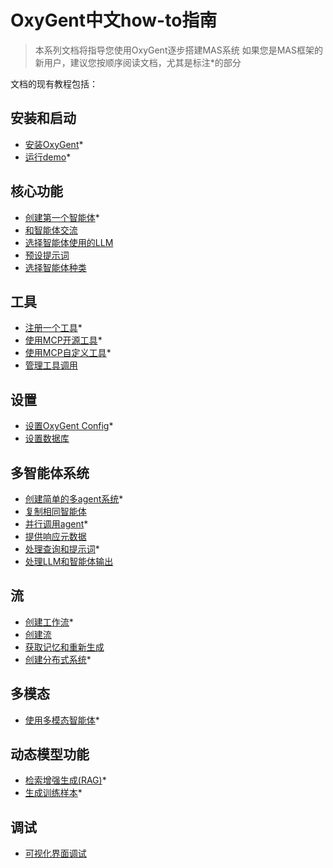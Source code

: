 # OxyGent中文how-to指南
> 本系列文档将指导您使用OxyGent逐步搭建MAS系统
> 如果您是MAS框架的新用户，建议您按顺序阅读文档，尤其是标注*的部分

文档的现有教程包括：

## 安装和启动
+ [安装OxyGent](./0_install.md)*
+ [运行demo](./0_1_demo.md)*

## 核心功能
+ [创建第一个智能体](./1_register_single_agent.md)*
+ [和智能体交流](./1_1_chat_with_agent.md)
+ [选择智能体使用的LLM](./1_2_select_llm.md)
+ [预设提示词](./1_3_select_prompt.md)
+ [选择智能体种类](./1_4_select_agent.md)

## 工具
+ [注册一个工具](./2_register_single_tool.md)*
+ [使用MCP开源工具](./2_3_use_opensource_tools.md)*
+ [使用MCP自定义工具](./2_4_use_mcp_tools.md)*
+ [管理工具调用](./2_2_manage_tools.md)

## 设置
+ [设置OxyGent Config](./3_set_config.md)*
+ [设置数据库](./3_1_set_database.md)

## 多智能体系统
+ [创建简单的多agent系统](./6_register_multi_agent.md)*
+ [复制相同智能体](./6_1_moa.md)
+ [并行调用agent](./7_parallel.md)*
+ [提供响应元数据](./8_1_trust_mode.md)
+ [处理查询和提示词](./8_update_prompts.md)*
+ [处理LLM和智能体输出](./8_2_handle_output.md)

## 流
+ [创建工作流](./9_workflow.md)*
+ [创建流](./9_2_preset_flow.md)
+ [获取记忆和重新生成](./9_1_continue_exec.md)
+ [创建分布式系统](./11_dstributed.md)*

## 多模态
+ [使用多模态智能体](./10_multimodal.md)*

## 动态模型功能
+ [检索增强生成(RAG)](./12_rag.md)*
+ [生成训练样本](./13_training.md)*

## 调试
+ [可视化界面调试](./14_debugging.md)